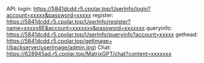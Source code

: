 API:
login:
https://5841dcdd.r5.cpolar.top/UserInfo/login?account=xxxxx&password=xxxxx
register:
https://5841dcdd.r5.cpolar.top/UserInfo/register?name=xxxxx8E&account=xxxxxxx&password=xxxxxxx
queryinfo:
https://5841dcdd.r5.cpolar.top/UserInfo/queryinfo?account=xxxxx
gethead:
https://5841dcdd.r5.cpolar.top/getImage+(/backserver/userImage/admin.jpg)
Chat:
https://628945ad.r5.cpolar.top/MatrixGPT/chat?content=xxxxxxx